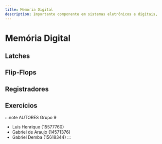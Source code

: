 ```yaml
---
title: Memória Digital
description: Importante componente em sistemas eletrônicos e digitais, responsável por armazenar informações temporárias ou permanentes.
---
```



# Memória Digital
## Latches
## Flip-Flops

## Registradores
## Exercícios
:::note AUTORES
Grupo 9
- Luis Henrique (15577760)
- Gabriel de Araujo (14571376)
- Gabriel Demba (15618344)
:::
